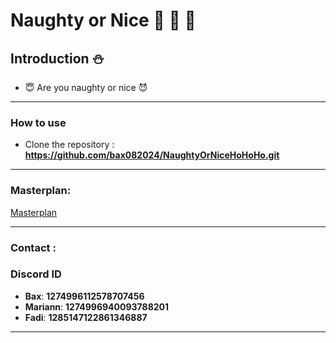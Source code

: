 
# Naughty or Nice :santa:  :christmas_tree: :gift:

## Introduction  :snowman:

- :innocent:  Are you naughty or nice  :smiling_imp:

---

### How to use

- Clone the repository : **https://github.com/bax082024/NaughtyOrNiceHoHoHo.git**

---

### Masterplan:

[Masterplan](/Masterplan/Prosjektuke-skisse.PNG)

---
### Contact :

### Discord ID

- **Bax**: **1274996112578707456**
- **Mariann**: **1274996940093788201**
- **Fadi**: **1285147122861346887**

---
